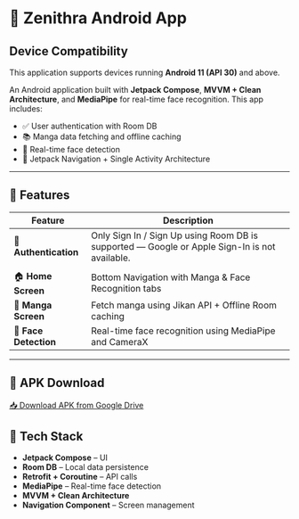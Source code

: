 # 📱 Zenithra Android App

## Device Compatibility

This application supports devices running **Android 11 (API 30)** and above.


An Android application built with **Jetpack Compose**, **MVVM + Clean Architecture**, and **MediaPipe** for real-time face recognition. This app includes:

- ✅ User authentication with Room DB
- 📚 Manga data fetching and offline caching
- 🧠 Real-time face detection
- 🧭 Jetpack Navigation + Single Activity Architecture

---

## 🧩 Features

| Feature                      | Description                                                |
|-----------------------------|------------------------------------------------------------------------------------------------|
| 🔐 **Authentication**       | Only Sign In / Sign Up using Room DB is supported — Google or Apple Sign-In is not available.
                               |
| 🏠 **Home Screen**          | Bottom Navigation with Manga & Face Recognition tabs                                           |
| 📖 **Manga Screen**         | Fetch manga using Jikan API + Offline Room caching                                        |
| 👤 **Face Detection**       | Real-time face recognition using MediaPipe and CameraX                                         |

---

## 🔗 APK Download

[📥 Download APK from Google Drive](https://drive.google.com/file/d/1tP1oqVv3FldMyAeYyL1x10Gf-Vki18Yj/view?usp=sharing)



## 🧱 Tech Stack

- **Jetpack Compose** – UI
- **Room DB** – Local data persistence
- **Retrofit + Coroutine** – API calls
- **MediaPipe** – Real-time face detection
- **MVVM + Clean Architecture**
- **Navigation Component** – Screen management
